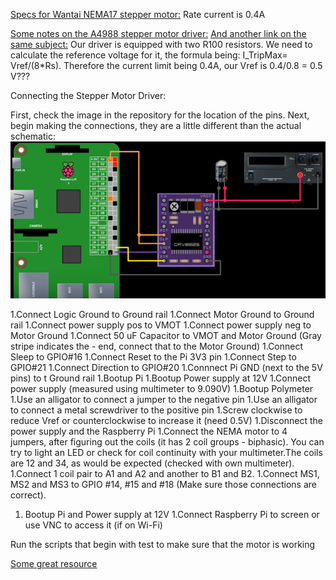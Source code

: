 [Specs for Wantai NEMA17 stepper motor:](https://grobotronics.com/stepper-motor-42byghw208-2.6kg.cm.html) Rate current is 0.4A

[Some notes on the A4988 stepper motor driver:](https://reprap.org/wiki/A4988_vs_DRV8825_Chinese_Stepper_Driver_Boards)
[And another link on the same subject:](https://www.allegromicro.com/en/Products/Motor-Drivers/Brush-DC-Motor-Drivers/A4988.aspx)
Our driver is equipped with two R100 resistors. We need to calculate the reference voltage for it, the formula being: I_TripMax= Vref/(8*Rs).
Therefore the current limit being 0.4A, our Vref is 0.4/0.8 = 0.5 V???

Connecting the Stepper Motor Driver:

First, check the image in the repository for the location of the pins. Next, begin making the connections, they are a little different than the actual schematic:
![Connection schematic](/schematic.png)

1.Connect Logic Ground to Ground rail
1.Connect Motor Ground to Ground rail
1.Connect power supply pos to VMOT
1.Connect power supply neg to Motor Ground
1.Connect 50 uF Capacitor to VMOT and Motor Ground (Gray stripe indicates the - end, connect that to the Motor Ground)
1.Connect Sleep to GPIO#16
1.Connect Reset to the Pi 3V3 pin
1.Connect Step  to GPIO#21
1.Connect Direction to GPIO#20
1.Connnect Pi GND (next to the 5V pins) to t Ground rail
1.Bootup Pi
1.Bootup Power supply at 12V
1.Connect power supply (measured using multimeter to 9.090V)
1.Bootup Polymeter
1.Use an alligator to connect a jumper to the negative pin
1.Use an alligator to connect a metal screwdriver to the positive pin
1.Screw clockwise to reduce Vref or counterclockwise to increase it (need 0.5V)
1.Disconnect the power supply and the Raspberry Pi
1.Connect the NEMA motor to 4 jumpers, after figuring out the coils (it has 2 coil groups - biphasic). You can try to light an LED or check for coil continuity with your multimeter.The coils are 12 and 34, as would be expected (checked with own multimeter).
1.Connect 1 coil pair to A1 and A2 and another to B1 and B2.
1.Connect MS1, MS2 and MS3 to GPIO #14, #15 and #18 (Make sure those connections are correct).
1. Bootup Pi and Power supply at 12V
1.Connect Raspberry Pi to screen or use VNC to access it (if on Wi-Fi)

Run the scripts that begin with test to make sure that the motor is working

[Some great resource](https://www.rototron.info/raspberry-pi-stepper-motor-tutorial/)
